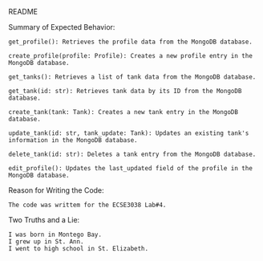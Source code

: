 README



Summary of Expected Behavior:


	get_profile(): Retrieves the profile data from the MongoDB database.

	create_profile(profile: Profile): Creates a new profile entry in the MongoDB database.

	get_tanks(): Retrieves a list of tank data from the MongoDB database.

	get_tank(id: str): Retrieves tank data by its ID from the MongoDB database.

	create_tank(tank: Tank): Creates a new tank entry in the MongoDB database.

	update_tank(id: str, tank_update: Tank): Updates an existing tank's information in the MongoDB database.

	delete_tank(id: str): Deletes a tank entry from the MongoDB database.

	edit_profile(): Updates the last_updated field of the profile in the MongoDB database.


Reason for Writing the Code:

	The code was writtem for the ECSE3038 Lab#4.

Two Truths and a Lie:

	I was born in Montego Bay.
	I grew up in St. Ann.
	I went to high school in St. Elizabeth.
